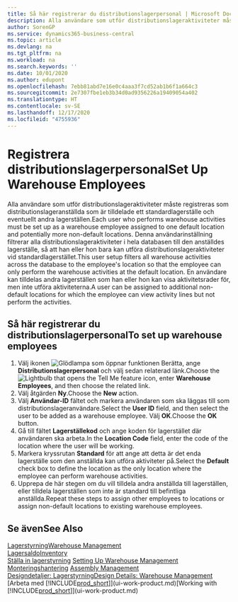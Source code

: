 ```yaml
---
title: Så här registrerar du distributionslagerpersonal | Microsoft Docs
description: Alla användare som utför distributionslageraktiviteter måste registreras som distributionslageranställda som är tilldelade ett standardlagerställe och eventuellt andra lagerställen.
author: SorenGP
ms.service: dynamics365-business-central
ms.topic: article
ms.devlang: na
ms.tgt_pltfrm: na
ms.workload: na
ms.search.keywords: ''
ms.date: 10/01/2020
ms.author: edupont
ms.openlocfilehash: 7ebb81abd7e16e0c4aaa3f7cd52ab1b6f1a664c3
ms.sourcegitcommit: 2e7307fbe1eb3b34d0ad9356226a19409054a402
ms.translationtype: HT
ms.contentlocale: sv-SE
ms.lasthandoff: 12/17/2020
ms.locfileid: "4755936"
---
```

# <a name="set-up-warehouse-employees"></a><span data-ttu-id="ace88-103">Registrera distributionslagerpersonal</span><span class="sxs-lookup"><span data-stu-id="ace88-103">Set Up Warehouse Employees</span></span>
<span data-ttu-id="ace88-104">Alla användare som utför distributionslageraktiviteter måste registreras som distributionslageranställda som är tilldelade ett standardlagerställe och eventuellt andra lagerställen.</span><span class="sxs-lookup"><span data-stu-id="ace88-104">Each user who performs warehouse activities must be set up as a warehouse employee assigned to one default location and potentially more non-default locations.</span></span> <span data-ttu-id="ace88-105">Denna användarinställning filtrerar alla distributionslageraktiviteter i hela databasen till den anställdes lagerställe, så att han eller hon bara kan utföra distributionslageraktiviteter vid standardlagerstället.</span><span class="sxs-lookup"><span data-stu-id="ace88-105">This user setup filters all warehouse activities across the database to the employee's location so that the employee can only perform the warehouse activities at the default location.</span></span> <span data-ttu-id="ace88-106">En användare kan tilldelas andra lagerställen som han eller hon kan visa aktivitetsrader för, men inte utföra aktiviteterna.</span><span class="sxs-lookup"><span data-stu-id="ace88-106">A user can be assigned to additional non-default locations for which the employee can view activity lines but not perform the activities.</span></span>

## <a name="to-set-up-warehouse-employees"></a><span data-ttu-id="ace88-107">Så här registrerar du distributionslagerpersonal</span><span class="sxs-lookup"><span data-stu-id="ace88-107">To set up warehouse employees</span></span>  
1.  <span data-ttu-id="ace88-108">Välj ikonen ![Glödlampa som öppnar funktionen Berätta](media/ui-search/search_small.png "Berätta vad du vill göra"), ange **Distributionslagerpersonal** och välj sedan relaterad länk.</span><span class="sxs-lookup"><span data-stu-id="ace88-108">Choose the ![Lightbulb that opens the Tell Me feature](media/ui-search/search_small.png "Tell me what you want to do") icon, enter **Warehouse Employees**, and then choose the related link.</span></span>  
2. <span data-ttu-id="ace88-109">Välj åtgärden **Ny**.</span><span class="sxs-lookup"><span data-stu-id="ace88-109">Choose the **New** action.</span></span>  
3. <span data-ttu-id="ace88-110">Välj **Användar-ID** fältet och markera användaren som ska läggas till som distributionslageranvändare.</span><span class="sxs-lookup"><span data-stu-id="ace88-110">Select the **User ID** field, and then select the user to be added as a warehouse employee.</span></span> <span data-ttu-id="ace88-111">Välj **OK**.</span><span class="sxs-lookup"><span data-stu-id="ace88-111">Choose the **OK** button.</span></span>  
6.  <span data-ttu-id="ace88-112">Gå till fältet **Lagerställekod** och ange koden för lagerstället där användaren ska arbeta.</span><span class="sxs-lookup"><span data-stu-id="ace88-112">In the **Location Code** field, enter the code of the location where the user will be working.</span></span>  
7.  <span data-ttu-id="ace88-113">Markera kryssrutan **Standard** för att ange att detta är det enda lagerställe som den anställda kan utföra aktiviteter på.</span><span class="sxs-lookup"><span data-stu-id="ace88-113">Select the **Default** check box to define the location as the only location where the employee can perform warehouse activities.</span></span>  
8.  <span data-ttu-id="ace88-114">Upprepa de här stegen om du vill tilldela andra anställda till lagerställen, eller tilldela lagerställen som inte är standard till befintliga anställda.</span><span class="sxs-lookup"><span data-stu-id="ace88-114">Repeat these steps to assign other employees to locations or assign non-default locations to existing warehouse employees.</span></span>  

## <a name="see-also"></a><span data-ttu-id="ace88-115">Se även</span><span class="sxs-lookup"><span data-stu-id="ace88-115">See Also</span></span>  
[<span data-ttu-id="ace88-116">Lagerstyrning</span><span class="sxs-lookup"><span data-stu-id="ace88-116">Warehouse Management</span></span>](warehouse-manage-warehouse.md)  
[<span data-ttu-id="ace88-117">Lagersaldo</span><span class="sxs-lookup"><span data-stu-id="ace88-117">Inventory</span></span>](inventory-manage-inventory.md)  
<span data-ttu-id="ace88-118">[Ställa in lagerstyrning](warehouse-setup-warehouse.md)   </span><span class="sxs-lookup"><span data-stu-id="ace88-118">[Setting Up Warehouse Management](warehouse-setup-warehouse.md)   </span></span>  
<span data-ttu-id="ace88-119">[Monteringshantering](assembly-assemble-items.md)  </span><span class="sxs-lookup"><span data-stu-id="ace88-119">[Assembly Management](assembly-assemble-items.md)  </span></span>  
[<span data-ttu-id="ace88-120">Designdetaljer: Lagerstyrning</span><span class="sxs-lookup"><span data-stu-id="ace88-120">Design Details: Warehouse Management</span></span>](design-details-warehouse-management.md)  
<span data-ttu-id="ace88-121">[Arbeta med [!INCLUDE[prod_short](includes/prod_short.md)]](ui-work-product.md)</span><span class="sxs-lookup"><span data-stu-id="ace88-121">[Working with [!INCLUDE[prod_short](includes/prod_short.md)]](ui-work-product.md)</span></span>  
